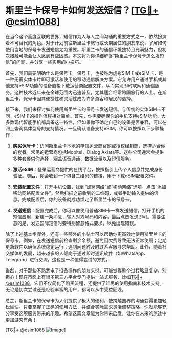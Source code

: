 # 斯里兰卡保号卡如何发送短信？[[TG💪+ @esim1088](https://t.me/s/esim1088)]

在当今这个高度互联的世界，短信作为人与人之间沟通的重要方式之一，依然扮演着不可替代的角色。对于计划前往斯里兰卡旅行或长期居住的朋友来说，了解如何使用当地的保号卡发送短信尤为重要。斯里兰卡的通信环境独特且充满魅力，但初次接触可能会让人感到有些困惑。本文将为你详细解答“斯里兰卡保号卡怎么发短信”的问题，并分享一些实用的小技巧。

首先，我们需要明确什么是保号卡。保号卡，也被称为虚拟SIM卡或eSIM卡，是一种无需实体卡片即可激活和使用的移动通信解决方案。它允许用户通过手机或其他支持eSIM功能的设备直接下载运营商配置文件，从而实现即时联网和通信服务。这种技术近年来在全球范围内迅速普及，尤其适合经常跨国旅行的人士。在斯里兰卡，保号卡因其便捷性和灵活性成为许多游客和居民的选择。

接下来，我们来探讨如何使用斯里兰卡的保号卡发送短信。与传统的实体SIM卡不同，eSIM卡的操作流程相对简单。首先，你需要确保你的手机支持eSIM功能。大多数现代智能手机都具备这一特性，但如果你不确定自己的设备是否兼容，可以在网上查询具体型号的支持情况。一旦确认设备支持eSIM，你可以按照以下步骤操作：

1. **购买保号卡**：访问斯里兰卡本地的电信运营商官网或授权经销商，选择适合你的套餐。常见的运营商包括Mobitel、Dialog Axiata等。这些公司通常会提供多种套餐供你选择，涵盖语音通话、数据流量以及短信服务。

2. **激活eSIM**：登录运营商提供的在线平台，按照指引上传个人信息并完成身份验证。随后，你会收到一个包含二维码的链接，用于下载eSIM配置文件。

3. **安装配置文件**：打开手机设置，找到“蜂窝网络”或“移动网络”选项，点击“添加移动网络配置文件”。然后扫描之前收到的二维码，或者手动输入提供的信息。完成配置后，你的设备就成功绑定了斯里兰卡的保号卡。

4. **发送短信**：配置完成后，你可以像使用普通SIM卡一样发送短信。打开手机的短信应用，新建一条消息，输入对方号码和内容，最后点击发送即可。需要注意的是，发送国际短信时要特别留意格式要求，以免出现错误。

除了上述基本步骤外，还有一些额外的小贴士可以帮助你更高效地使用斯里兰卡的保号卡。例如，在发送短信前检查剩余余额，避免因欠费导致无法正常使用；定期更新软件以确保系统稳定运行；遇到问题时及时联系客服寻求帮助。此外，随着社交媒体的发展，越来越多的人倾向于通过即时通讯软件（如WhatsApp、Telegram）进行交流，这也是一种值得尝试的方式。

当然，对于那些不熟悉电子设备操作的朋友来说，可能觉得整个过程略显复杂。别担心！现在市面上有很多第三方平台专门提供一站式服务，比如[TG💪+ @esim1088](https://t.me/s/esim1088)，它们不仅简化了购买流程，还提供了详尽的使用指南和技术支持。无论是初次尝试还是经验丰富的用户，都可以从中受益匪浅。

总之，斯里兰卡的保号卡为人们提供了极大的便利，使跨越国界的沟通变得更加轻松愉快。只要掌握了正确的使用方法，并结合实际需求灵活调整策略，你就能够充分享受这项服务带来的乐趣。希望这篇文章能为你带来启发，让你在未来的旅途中更加游刃有余！

[[TG💪+ @esim1088](https://t.me/s/esim1088) ![Image](https://i.postimg.cc/4NQfJmqS/Snipaste-2025-05-13-00-14-12.png)]